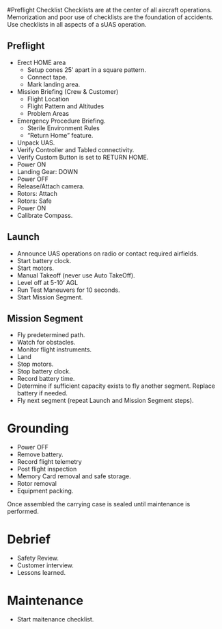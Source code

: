 #Preflight Checklist
Checklists are at the center of all aircraft operations.  Memorization and poor use of checklists are the foundation of accidents. Use checklists in all aspects of a sUAS operation.

## Preflight
* Erect HOME area
  * Setup cones 25’ apart in a square pattern.
  * Connect tape.
  * Mark landing area.
* Mission Briefing (Crew & Customer)
  * Flight Location
  * Flight Pattern and Altitudes
  * Problem Areas
* Emergency Procedure Briefing.
  * Sterile Environment Rules
  * “Return Home” feature.
* Unpack UAS.
* Verify Controller and Tabled connectivity.
* Verify Custom Button is set to RETURN HOME.
* Power ON
* Landing Gear: DOWN
* Power OFF
* Release/Attach camera.
* Rotors: Attach
* Rotors: Safe
* Power ON
* Calibrate Compass.

## Launch
* Announce UAS operations on radio or contact required airfields.
* Start battery clock.
* Start motors.
* Manual Takeoff (never use Auto TakeOff).
* Level off at 5-10’ AGL
* Run Test Maneuvers for 10 seconds.
* Start Mission Segment.

## Mission Segment
* Fly predetermined path.
* Watch for obstacles.
* Monitor flight instruments.
* Land
* Stop motors.
* Stop battery clock.
* Record battery time.
* Determine if sufficient capacity exists to fly another segment. Replace battery if needed.
* Fly next segment (repeat Launch and Mission Segment steps).

# Grounding
* Power OFF
* Remove battery.
* Record flight telemetry
* Post flight inspection
* Memory Card removal and safe storage.
* Rotor removal
* Equipment packing.

Once assembled the carrying case is sealed until maintenance is performed.

# Debrief
* Safety Review.
* Customer interview.
* Lessons learned.

# Maintenance
* Start maitenance checklist.
